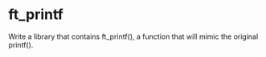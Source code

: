 # ft_printf
Write a library that contains ft_printf(), a function that will mimic the original printf().
